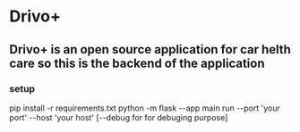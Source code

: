 # Drivo+
## Drivo+ is an open source application for car helth care so this is the backend of the application
### setup
pip install -r requirements.txt
python -m flask --app main run --port 'your port' --host 'your host' [--debug for for debuging purpose]
